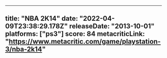 
---
title: "NBA 2K14"
date: "2022-04-09T23:38:29.178Z"
releaseDate: "2013-10-01"
platforms: ["ps3"]
score: 84
metacriticLink: "https://www.metacritic.com/game/playstation-3/nba-2k14"
---
